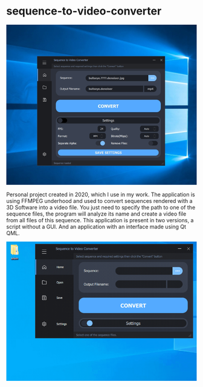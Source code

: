 # sequence-to-video-converter
![Demonstration of the app](https://raw.githubusercontent.com/KovalevCG/sequence-to-video-converter/master/gifs/1653743185955.jpg)
  
  
Personal project created in 2020, which I use in my work. 
The application is using FFMPEG underhood and used to convert sequences rendered with a 3D Software into a video file. 
You just need to specify the path to one of the sequence files, the program will analyze its name and 
create a video file from all files of this sequence. 
This application is present in two versions, a script without a GUI. And an application with an interface made using Qt QML.
  
  
  
  
![Demonstration of the app](https://raw.githubusercontent.com/KovalevCG/sequence-to-video-converter/master/gifs/sequence_to_video_02.gif)
